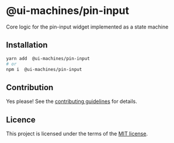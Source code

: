 # @ui-machines/pin-input

Core logic for the pin-input widget implemented as a state machine

## Installation

```sh
yarn add  @ui-machines/pin-input
# or
npm i  @ui-machines/pin-input
```

## Contribution

Yes please! See the [contributing guidelines](https://github.com/chakra-ui/ui-machines/blob/main/CONTRIBUTING.md) for
details.

## Licence

This project is licensed under the terms of the
[MIT license](https://github.com/chakra-ui/ui-machines/blob/main/LICENSE).
